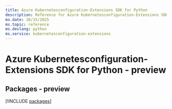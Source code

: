 ```yaml
---
title: Azure Kubernetesconfiguration-Extensions SDK for Python
description: Reference for Azure Kubernetesconfiguration-Extensions SDK for Python
ms.date: 10/15/2025
ms.topic: reference
ms.devlang: python
ms.service: kubernetesconfiguration-extensions
---
```

# Azure Kubernetesconfiguration-Extensions SDK for Python - preview
## Packages - preview
[!INCLUDE [packages](kubernetesconfiguration-extensions-index.md)]